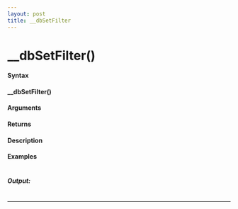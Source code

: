 ```yaml
---
layout: post
title: __dbSetFilter
---
```


# __dbSetFilter()


#### Syntax

#### __dbSetFilter()

#### Arguments

#### Returns

#### Description

#### Examples

```

```

##### Output:

```

```

---